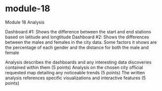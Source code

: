 # module-18
Module 18 Analysis

Dashboard #1: Shows the difference between the start and end stations based on latitude and longtitude
Dashboard #2: Shows the differences between the males and females in the city data. Some factors it shows are the percentage of each gender and the distance for both the male and female


Analysis describes the dashboards and any interesting data discoveries contained within them (5 points)
Analysis on the chosen city official requested map detailing any noticeable trends (5 points)
The written analysis references specific visualizations and interactive features (5 points)
